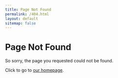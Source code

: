 ```yaml
---
title: Page Not Found
permalink: /404.html
layout: default
sitemap: false
---
```


# Page Not Found

So sorry, the page you requested could not be found.

Click to go to [our homepage](/).
